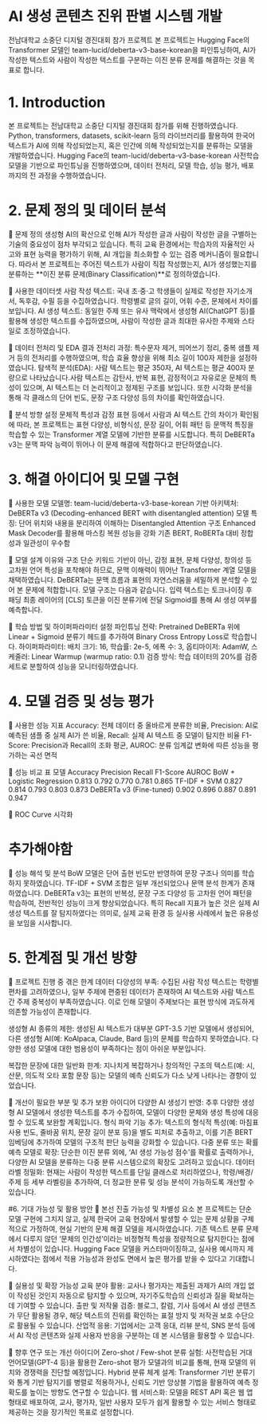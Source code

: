 # AI 생성 콘텐츠 진위 판별 시스템 개발
전남대학교 소중단 디지털 경진대회 참가 프로젝트
본 프로젝트는 Hugging Face의 Transformer 모델인 team-lucid/deberta-v3-base-korean을 파인튜닝하여, AI가 작성한 텍스트와 사람이 작성한 텍스트를 구분하는 이진 분류 문제를 해결하는 것을 목표로 합니다.

# 1. Introduction
본 프로젝트는 전남대학교 소중단 디지털 경진대회 참가를 위해 진행하였습니다.
Python, transformers, datasets, scikit-learn 등의 라이브러리를 활용하여 한국어 텍스트가 AI에 의해 작성되었는지, 혹은 인간에 의해 작성되었는지를 분류하는 모델을 개발하였습니다.
Hugging Face의 team-lucid/deberta-v3-base-korean 사전학습 모델을 기반으로 파인튜닝을 진행하였으며, 데이터 전처리, 모델 학습, 성능 평가, 배포까지의 전 과정을 수행하였습니다.

# 2. 문제 정의 및 데이터 분석
🔹 문제 정의
생성형 AI의 확산으로 인해 AI가 작성한 글과 사람이 작성한 글을 구별하는 기술의 중요성이 점차 부각되고 있습니다.
특히 교육 환경에서는 학습자의 자율적인 사고와 표현 능력을 평가하기 위해, AI 개입을 최소화할 수 있는 검증 메커니즘이 필요합니다.
따라서 본 프로젝트는 주어진 텍스트가 사람이 직접 작성했는지, AI가 생성했는지를 분류하는 **이진 분류 문제(Binary Classification)**로 정의하였습니다.

🔹 사용한 데이터셋
사람 작성 텍스트: 국내 초·중·고 학생들이 실제로 작성한 자기소개서, 독후감, 수필 등을 수집하였습니다. 학령별로 글의 길이, 어휘 수준, 문체에서 차이를 보입니다.
AI 생성 텍스트: 동일한 주제 또는 유사 맥락에서 생성형 AI(ChatGPT 등)를 활용해 생성한 텍스트를 수집하였으며, 사람이 작성한 글과 최대한 유사한 주제와 스타일로 조정하였습니다.

🔹 데이터 전처리 및 EDA 결과
전처리 과정:
특수문자 제거, 띄어쓰기 정리, 중복 샘플 제거 등의 전처리를 수행하였으며, 학습 효율 향상을 위해 최소 길이 100자 제한을 설정하였습니다.
탐색적 분석(EDA):
사람 텍스트는 평균 350자, AI 텍스트는 평균 400자 분량으로 나타났습니다.사람 텍스트는 감탄사, 반복 표현, 감정적이고 자유로운 문체의 특성이 있으며,
AI 텍스트는 더 논리적이고 정제된 구조를 보입니다. 또한 시각화 분석을 통해 각 클래스의 단어 빈도, 문장 구조 다양성 등의 차이를 확인하였습니다.

🔹 분석 방향 설정
문체적 특성과 감정 표현 등에서 사람과 AI 텍스트 간의 차이가 확인됨에 따라,
본 프로젝트는 표현 다양성, 비형식성, 문장 길이, 어휘 패턴 등 문맥적 특징을 학습할 수 있는 Transformer 계열 모델에 기반한 분류를 시도합니다.
특히 DeBERTa v3는 문맥 파악 능력이 뛰어나 이 문제 해결에 적합하다고 판단하였습니다.

# 3. 해결 아이디어 및 모델 구현
🔹 사용한 모델
모델명: team-lucid/deberta-v3-base-korean
기반 아키텍처: DeBERTa v3 (Decoding-enhanced BERT with disentangled attention)
모델 특징:
단어 위치와 내용을 분리하여 이해하는 Disentangled Attention 구조
Enhanced Mask Decoder를 활용해 마스킹 복원 성능을 강화
기존 BERT, RoBERTa 대비 정합성과 일관성이 우수함

🔹 모델 설계 이유와 구조
단순 키워드 기반이 아닌, 감정 표현, 문체 다양성, 창의성 등 고차원 언어 특성을 포착해야 하므로,
문맥 이해력이 뛰어난 Transformer 계열 모델을 채택하였습니다.
DeBERTa는 문맥 흐름과 표현의 자연스러움을 세밀하게 분석할 수 있어 본 문제에 적합합니다.
모델 구조는 다음과 같습니다. 입력 텍스트는 토크나이징 후 패딩 최종 레이어의 [CLS] 토큰을 이진 분류기에 전달 Sigmoid를 통해 AI 생성 여부를 예측합니다.

🔹 학습 방법 및 하이퍼파라미터 설정
파인튜닝 전략: Pretrained DeBERTa 위에 Linear + Sigmoid 분류기 헤드를 추가하여 Binary Cross Entropy Loss로 학습합니다.
하이퍼파라미터:
배치 크기: 16, 학습률: 2e-5, 에폭 수: 3, 옵티마이저: AdamW, 스케줄러: Linear Warmup (warmup ratio: 0.1)
검증 방식: 학습 데이터의 20%를 검증 세트로 분할하여 성능을 모니터링하였습니다.

# 4. 모델 검증 및 성능 평가
🔹 사용한 성능 지표
Accuracy: 전체 데이터 중 올바르게 분류한 비율, Precision: AI로 예측된 샘플 중 실제 AI가 쓴 비율, Recall: 실제 AI 텍스트 중 모델이 탐지한 비율
F1-Score: Precision과 Recall의 조화 평균, AUROC: 분류 임계값 변화에 따른 성능을 평가하는 곡선 면적

🔹 성능 비교 표
모델	Accuracy	Precision	Recall	F1-Score	AUROC
BoW + Logistic Regression	0.813	0.792	0.770	0.781	0.865
TF-IDF + SVM	0.827	0.814	0.793	0.803	0.873
DeBERTa v3 (Fine-tuned)	0.902	0.896	0.887	0.891	0.947

🔹 ROC Curve 시각화 
# 추가해야함

🔹 성능 해석 및 분석
BoW 모델은 단어 출현 빈도만 반영하여 문장 구조나 의미를 학습하지 못하였습니다.
TF-IDF + SVM 조합은 일부 개선되었으나 문맥 분석 한계가 존재하였습니다.
DeBERTa v3는 표현의 반복성, 문장 구조 다양성 등 고차원 언어 패턴을 학습하여,
전반적인 성능이 크게 향상되었습니다.
특히 Recall 지표가 높은 것은 실제 AI 생성 텍스트를 잘 탐지하였다는 의미로,
실제 교육 환경 등 실사용 사례에서 높은 유용성을 보임을 시사합니다.

# 5. 한계점 및 개선 방향
🔹 프로젝트 진행 중 겪은 한계
데이터 다양성의 부족:
수집된 사람 작성 텍스트는 학령별 편차를 고려하였으나, 일부 주제에 편중된 데이터가 존재하여 AI 텍스트와 사람 텍스트 간 주제 중복성이 부족하였습니다. 이로 인해 모델이 주제보다는 표현 방식에 과도하게 의존할 가능성이 존재합니다.

생성형 AI 종류의 제한:
생성된 AI 텍스트가 대부분 GPT-3.5 기반 모델에서 생성되어, 다른 생성형 AI(예: KoAlpaca, Claude, Bard 등)의 문체를 학습하지 못하였습니다. 다양한 생성 모델에 대한 범용성이 부족하다는 점이 아쉬운 부분입니다.

복잡한 문장에 대한 일반화 한계:
지나치게 복잡하거나 창의적인 구조의 텍스트(예: 시, 산문, 의도적 오타 포함 문장 등)는 모델의 예측 신뢰도가 다소 낮게 나타나는 경향이 있었습니다.

🔹 개선이 필요한 부분 및 추가 보완 아이디어
다양한 AI 생성기 반영:
추후 다양한 생성형 AI 모델에서 생성한 텍스트를 추가 수집하여, 모델이 다양한 문체와 생성 특성에 대응할 수 있도록 보완할 계획입니다.
형식 파악 기능 추가:
텍스트의 형식적 특성(예: 마침표 사용 빈도, 줄바꿈 위치, 문장 길이 분포 등)을 별도 피처로 추출하고, 이를 기존 BERT 임베딩에 추가하여 모델의 구조적 판단 능력을 강화할 수 있습니다.
다중 분류 또는 확률 예측 모델로 확장:
단순한 이진 분류 외에, ‘AI 생성 가능성 점수’를 확률로 출력하거나, 다양한 AI 모델을 분류하는 다중 분류 시스템으로의 확장도 고려하고 있습니다.
데이터 라벨 정밀화:
현재는 사람이 작성한 텍스트를 단일 클래스로 처리하였으나, 학령/배경/주제 등 세부 라벨링을 추가하여, 더 정교한 분류 및 성능 분석이 가능하도록 개선할 수 있습니다.

#6. 기대 가능성 및 활용 방안
🔹 본선 진출 가능성 및 차별성 요소
본 프로젝트는 단순 모델 구현에 그치지 않고, 실제 한국어 교육 현장에서 발생할 수 있는 문제 상황을 구체적으로 가정하여, 현실 기반의 문제 해결 모델을 제시하였습니다.
기존 텍스트 분류 문제에서 다루지 않던 ‘문체의 인간성’이라는 비정형적 특성을 정량적으로 탐지한다는 점에서 차별성이 있습니다.
Hugging Face 모델을 커스터마이징하고, 실사용 예시까지 제시하였다는 점에서 적용 가능성과 완성도 면에서 높은 평가를 받을 수 있다고 기대합니다.

🔹 실용성 및 확장 가능성
교육 분야 활용:
교사나 평가자는 제출된 과제가 AI의 개입 없이 작성된 것인지 자동으로 탐지할 수 있으며, 자기주도학습의 신뢰성과 질을 확보하는 데 기여할 수 있습니다.
출판 및 저작물 검증:
블로그, 칼럼, 기사 등에서 AI 생성 콘텐츠가 무단 활용될 경우, 해당 텍스트의 진위를 확인하는 표절 방지 및 저작권 보호 수단으로 활용될 수 있습니다.
산업적 응용:
기업에서는 고객 응대, 리뷰 분석, SNS 분석 등에서 AI 작성 콘텐츠와 실제 사용자 반응을 구분하는 데 본 시스템을 활용할 수 있습니다.

🔹 향후 연구 또는 개선 아이디어
Zero-shot / Few-shot 분류 실험:
사전학습된 거대 언어모델(GPT-4 등)을 활용한 Zero-shot 평가 모델과의 비교를 통해, 현재 모델의 위치와 경쟁력을 진단할 예정입니다.
Hybrid 분류 체계 설계:
Transformer 기반 분류기와 통계 기반 탐지기를 병렬로 적용하거나, 신뢰도 기반 앙상블 기법을 활용하여 예측 정확도를 높이는 방향도 연구할 수 있습니다.
웹 서비스화:
모델을 REST API 혹은 웹 앱 형태로 배포하여, 교사, 평가자, 일반 사용자 모두가 쉽게 활용할 수 있는 서비스 형태로 제공하는 것을 장기적인 목표로 설정합니다.

